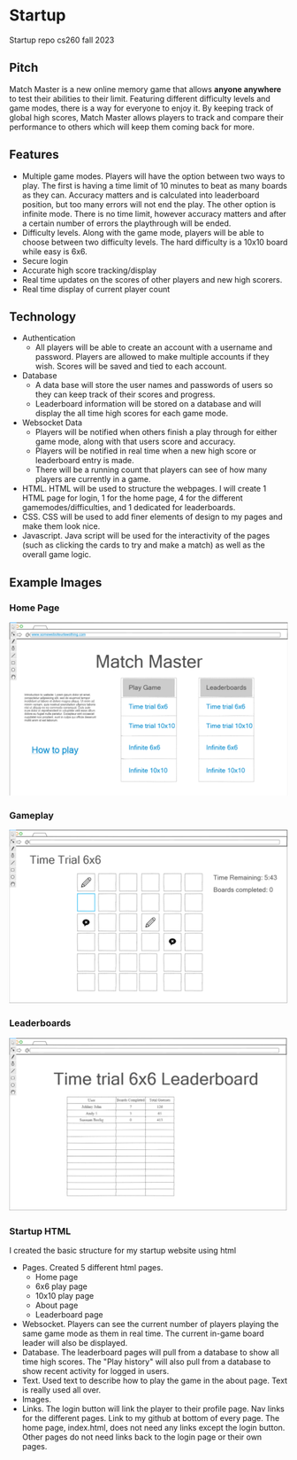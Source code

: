 # Startup
Startup repo cs260 fall 2023


## Pitch
Match Master is a new online memory game that allows **anyone anywhere** to test their  abilities to their limit. Featuring different difficulty levels and game modes, there is a way for everyone to enjoy it. By keeping track of global high scores, Match Master allows players to track and compare their performance to others which will keep them coming back for more. 
## Features
  * Multiple game modes. Players will have the option between two ways to play. The first is having a time limit of 10 minutes to beat as many boards as they can. Accuracy matters and is calculated into leaderboard position, but too many errors will not end the play. The other option is infinite mode. There is no time limit, however accuracy matters and after a certain number of errors the playthrough will be ended.
  * Difficulty levels. Along with the game mode, players will be able to choose between two difficulty levels. The hard difficulty is a 10x10 board while easy is 6x6.
  * Secure login
  * Accurate high score tracking/display
  * Real time updates on the scores of other players and new high scorers.
  * Real time display of current player count

## Technology
  * Authentication
    * All players will be able to create an account with a username and password. Players are allowed to make multiple accounts if they wish. Scores will be saved and tied to each account. 
  * Database
    * A data base will store the user names and passwords of users so they can keep track of their scores and progress.
    * Leaderboard information will be stored on a database and will display the all time high scores for each game mode.
  * Websocket Data
    * Players will be notified when others finish a play through for either game mode, along with that users score and accuracy.
    * Players will be notified in real time when a new high score or leaderboard entry is made.
    * There will be a running count that players can see of how many players are currently in a game.
  * HTML. HTML will be used to structure the webpages. I will create 1 HTML page for login, 1 for the home page, 4 for the different gamemodes/difficulties, and 1 dedicated for leaderboards. 
  * CSS. CSS will be used to add finer elements of design to my pages and make them look nice.
  * Javascript. Java script will be used for the interactivity of the pages (such as clicking the cards to try and make a match) as well as the overall game logic. 


## Example Images

### Home Page
![home page](home.png)

### Gameplay
![game page](game.png)

### Leaderboards
![leaderboard page](leaderboard.png)


### Startup HTML

I created the basic structure for my startup website using html

  * Pages. Created 5 different html pages.
    * Home page
    * 6x6 play page
    * 10x10 play page
    * About page
    * Leaderboard page
  * Websocket. Players can see the current number of players playing the same game mode as them in real time. The current in-game board leader will also be displayed.
  * Database. The leaderboard pages will pull from a database to show all time high scores. The "Play history" will also pull from a database to show recent activity for logged in users.
  * Text. Used text to describe how to play the game in the about page. Text is really used all over. 
  * Images.
  * Links. The login button will link the player to their profile page. Nav links for the different pages. Link to my github at bottom of every page. The home page, index.html, does not need any links except the login button. Other pages do not need links back to the login page or their own pages.
